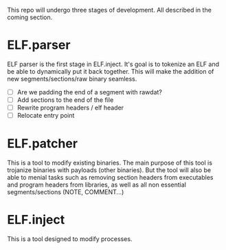 This repo will undergo three stages of development. All described in the coming section.

# ELF.parser

ELF parser is the first stage in ELF.inject. It's goal is to tokenize an ELF and be able to dynamically put it back together. This will make the addition of new segments/sections/raw binary seamless.

- [ ] Are we padding the end of a segment with rawdat? 
- [ ] Add sections to the end of the file 
- [ ] Rewrite program headers / elf header
- [ ] Relocate entry point

# ELF.patcher

This is a tool to modify existing binaries. The main purpose of this tool is trojanize binaries with payloads (other binaries). But the tool will also be able to menial tasks such as removing section headers from executables and program headers from libraries, as well as all non essential segments/sections (NOTE, COMMENT...)


# ELF.inject

This is a tool designed to modify processes.